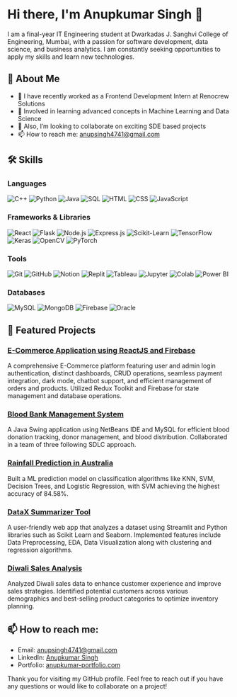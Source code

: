 
# Hi there, I'm Anupkumar Singh 👋

I am a final-year IT Engineering student at Dwarkadas J. Sanghvi College of Engineering, Mumbai, with a passion for software development, data science, and business analytics. I am constantly seeking opportunities to apply my skills and learn new technologies.

## 🚀 About Me
- 🔭 I have recently worked as a Frontend Development Intern at Renocrew Solutions
- 🌱 Involved in learning advanced concepts in Machine Learning and Data Science
- 👯 Also, I’m looking to collaborate on exciting SDE based projects
- 📫 How to reach me: [anupsingh4741@gmail.com](mailto:anupsingh4741@gmail.com)

## 🛠️ Skills
### Languages
![C++](https://img.shields.io/badge/C++-00599C?style=for-the-badge&logo=cplusplus&logoColor=white)
![Python](https://img.shields.io/badge/Python-3776AB?style=for-the-badge&logo=python&logoColor=white)
![Java](https://img.shields.io/badge/Java-007396?style=for-the-badge&logo=java&logoColor=white)
![SQL](https://img.shields.io/badge/SQL-4479A1?style=for-the-badge&logo=sql&logoColor=white)
![HTML](https://img.shields.io/badge/HTML5-E34F26?style=for-the-badge&logo=html5&logoColor=white)
![CSS](https://img.shields.io/badge/CSS3-1572B6?style=for-the-badge&logo=css3&logoColor=white)
![JavaScript](https://img.shields.io/badge/JavaScript-F7DF1E?style=for-the-badge&logo=javascript&logoColor=black)

### Frameworks & Libraries
![React](https://img.shields.io/badge/React-20232A?style=for-the-badge&logo=react&logoColor=61DAFB)
![Flask](https://img.shields.io/badge/Flask-000000?style=for-the-badge&logo=flask&logoColor=white)
![Node.js](https://img.shields.io/badge/Node.js-339933?style=for-the-badge&logo=nodedotjs&logoColor=white)
![Express.js](https://img.shields.io/badge/Express.js-000000?style=for-the-badge&logo=express&logoColor=white)
![Scikit-Learn](https://img.shields.io/badge/Scikit--Learn-F7931E?style=for-the-badge&logo=scikitlearn&logoColor=white)
![TensorFlow](https://img.shields.io/badge/TensorFlow-FF6F00?style=for-the-badge&logo=tensorflow&logoColor=white)
![Keras](https://img.shields.io/badge/Keras-D00000?style=for-the-badge&logo=keras&logoColor=white)
![OpenCV](https://img.shields.io/badge/OpenCV-5C3EE8?style=for-the-badge&logo=opencv&logoColor=white)
![PyTorch](https://img.shields.io/badge/PyTorch-EE4C2C?style=for-the-badge&logo=pytorch&logoColor=white)

### Tools
![Git](https://img.shields.io/badge/Git-F05032?style=for-the-badge&logo=git&logoColor=white)
![GitHub](https://img.shields.io/badge/GitHub-181717?style=for-the-badge&logo=github&logoColor=white)
![Notion](https://img.shields.io/badge/Notion-000000?style=for-the-badge&logo=notion&logoColor=white)
![Replit](https://img.shields.io/badge/Replit-667881?style=for-the-badge&logo=replit&logoColor=white)
![Tableau](https://img.shields.io/badge/Tableau-E97627?style=for-the-badge&logo=tableau&logoColor=white)
![Jupyter](https://img.shields.io/badge/Jupyter-F37626?style=for-the-badge&logo=jupyter&logoColor=white)
![Colab](https://img.shields.io/badge/Colab-F9AB00?style=for-the-badge&logo=googlecolab&logoColor=white)
![Power BI](https://img.shields.io/badge/Power_BI-F2C811?style=for-the-badge&logo=powerbi&logoColor=black)

### Databases
![MySQL](https://img.shields.io/badge/MySQL-4479A1?style=for-the-badge&logo=mysql&logoColor=white)
![MongoDB](https://img.shields.io/badge/MongoDB-4EA94B?style=for-the-badge&logo=mongodb&logoColor=white)
![Firebase](https://img.shields.io/badge/Firebase-FFCA28?style=for-the-badge&logo=firebase&logoColor=black)
![Oracle](https://img.shields.io/badge/Oracle-F80000?style=for-the-badge&logo=oracle&logoColor=white)

## 📂 Featured Projects

### [E-Commerce Application using ReactJS and Firebase](https://github.com/yourusername/e-commerce-app)
A comprehensive E-Commerce platform featuring user and admin login authentication, distinct dashboards, CRUD operations, seamless payment integration, dark mode, chatbot support, and efficient management of orders and products. Utilized Redux Toolkit and Firebase for state management and database operations.

### [Blood Bank Management System](https://github.com/yourusername/blood-bank-management)
A Java Swing application using NetBeans IDE and MySQL for efficient blood donation tracking, donor management, and blood distribution. Collaborated in a team of three following SDLC approach.

### [Rainfall Prediction in Australia](https://github.com/yourusername/rain-prediction)
Built a ML prediction model on classification algorithms like KNN, SVM, Decision Trees, and Logistic Regression, with SVM achieving the highest accuracy of 84.58%.

### [DataX Summarizer Tool](https://github.com/yourusername/datax-summarizer)
A user-friendly web app that analyzes a dataset using Streamlit and Python libraries such as Scikit Learn and Seaborn. Implemented features include Data Preprocessing, EDA, Data Visualization along with clustering and regression algorithms.

### [Diwali Sales Analysis](https://github.com/yourusername/diwali-sales-analysis)
Analyzed Diwali sales data to enhance customer experience and improve sales strategies. Identified potential customers across various demographics and best-selling product categories to optimize inventory planning.

## 📫 How to reach me:
- Email: [anupsingh4741@gmail.com](mailto:anupsingh4741@gmail.com)
- LinkedIn: [Anupkumar Singh](https://www.linkedin.com/in/anupkumar-singh-aab8772ba/)
- Portfolio: [anupkumar-portfolio.com](https://anupsingh921.github.io/)

Thank you for visiting my GitHub profile. Feel free to reach out if you have any questions or would like to collaborate on a project!
